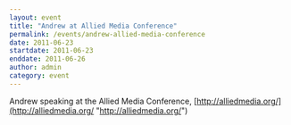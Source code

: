 ```yaml
---
layout: event
title: "Andrew at Allied Media Conference"
permalink: /events/andrew-allied-media-conference
date: 2011-06-23
startdate: 2011-06-23
enddate: 2011-06-26
author: admin
category: event
---
```


Andrew speaking at the Allied Media Conference, [http://alliedmedia.org/](http://alliedmedia.org/ "http://alliedmedia.org/")

